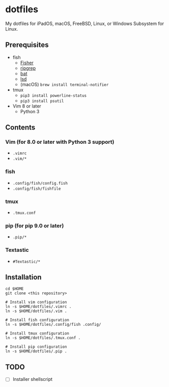 # dotfiles

My dotfiles for iPadOS, macOS, FreeBSD, Linux, or Windows Subsystem for Linux.

## Prerequisites

- fish
  - [Fisher](https://github.com/jorgebucaran/fisher)
  - [ripgrep](https://github.com/BurntSushi/ripgrep)
  - [bat](https://github.com/sharkdp/bat)
  - [lsd](https://github.com/Peltoche/lsd)
  - (macOS) `brew install terminal-notifier`
- tmux
  - `pip3 install powerline-status`
  - `pip3 install psutil`
- Vim 8 or later
  - Python 3

## Contents

### Vim (for 8.0 or later with Python 3 support)

- `.vimrc`
- `.vim/*`

### fish

- `.config/fish/config.fish`
- `.config/fish/fishfile`

### tmux

- `.tmux.conf`

### pip (for pip 9.0 or later)

- `.pip/*`

### Textastic

- `#Textastic/*`

## Installation

```
cd $HOME
git clone <this repository>

# Install vim configuration
ln -s $HOME/dotfiles/.vimrc .
ln -s $HOME/dotfiles/.vim .

# Install fish configuration
ln -s $HOME/dotfiles/.config/fish .config/

# Install tmux configuration
ln -s $HOME/dotfiles/.tmux.conf .

# Install pip configuration
ln -s $HOME/dotfiles/.pip .
```

## TODO

- [ ] Installer shellscript

